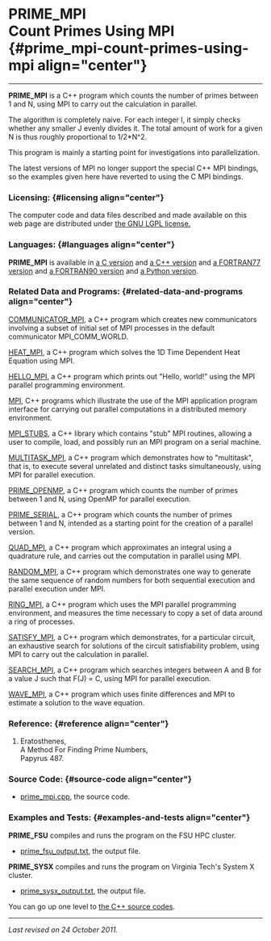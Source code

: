 PRIME\_MPI\
Count Primes Using MPI {#prime_mpi-count-primes-using-mpi align="center"}
======================

------------------------------------------------------------------------

**PRIME\_MPI** is a C++ program which counts the number of primes
between 1 and N, using MPI to carry out the calculation in parallel.

The algorithm is completely naive. For each integer I, it simply checks
whether any smaller J evenly divides it. The total amount of work for a
given N is thus roughly proportional to 1/2\*N\^2.

This program is mainly a starting point for investigations into
parallelization.

The latest versions of MPI no longer support the special C++ MPI
bindings, so the examples given here have reverted to using the C MPI
bindings.

### Licensing: {#licensing align="center"}

The computer code and data files described and made available on this
web page are distributed under [the GNU LGPL
license.](../../txt/gnu_lgpl.txt)

### Languages: {#languages align="center"}

**PRIME\_MPI** is available in [a C
version](../../c_src/prime_mpi/prime_mpi.md) and [a C++
version](../../master/prime_mpi/prime_mpi.md) and [a FORTRAN77
version](../../f77_src/prime_mpi/prime_mpi.md) and [a FORTRAN90
version](../../f_src/prime_mpi/prime_mpi.md) and [a Python
version](../../py_src/prime_mpi/prime_mpi.md).

### Related Data and Programs: {#related-data-and-programs align="center"}

[COMMUNICATOR\_MPI](../../master/communicator_mpi/communicator_mpi.md),
a C++ program which creates new communicators involving a subset of
initial set of MPI processes in the default communicator
MPI\_COMM\_WORLD.

[HEAT\_MPI](../../master/heat_mpi/heat_mpi.md), a C++ program which
solves the 1D Time Dependent Heat Equation using MPI.

[HELLO\_MPI](../../master/hello_mpi/hello_mpi.md), a C++ program
which prints out "Hello, world!" using the MPI parallel programming
environment.

[MPI](../../master/mpi/mpi.md), C++ programs which illustrate the use
of the MPI application program interface for carrying out parallel
computations in a distributed memory environment.

[MPI\_STUBS](../../master/mpi_stubs/mpi_stubs.md), a C++ library
which contains "stub" MPI routines, allowing a user to compile, load,
and possibly run an MPI program on a serial machine.

[MULTITASK\_MPI](../../master/multitask_mpi/multitask_mpi.md), a C++
program which demonstrates how to "multitask", that is, to execute
several unrelated and distinct tasks simultaneously, using MPI for
parallel execution.

[PRIME\_OPENMP](../../master/prime_openmp/prime_openmp.md), a C++
program which counts the number of primes between 1 and N, using OpenMP
for parallel execution.

[PRIME\_SERIAL](../../master/prime_serial/prime_serial.md), a C++
program which counts the number of primes between 1 and N, intended as a
starting point for the creation of a parallel version.

[QUAD\_MPI](../../master/quad_mpi/quad_mpi.md), a C++ program which
approximates an integral using a quadrature rule, and carries out the
computation in parallel using MPI.

[RANDOM\_MPI](../../master/random_mpi/random_mpi.md), a C++ program
which demonstrates one way to generate the same sequence of random
numbers for both sequential execution and parallel execution under MPI.

[RING\_MPI](../../master/ring_mpi/ring_mpi.md), a C++ program which
uses the MPI parallel programming environment, and measures the time
necessary to copy a set of data around a ring of processes.

[SATISFY\_MPI](../../master/satisfy_mpi/satisfy_mpi.md), a C++
program which demonstrates, for a particular circuit, an exhaustive
search for solutions of the circuit satisfiability problem, using MPI to
carry out the calculation in parallel.

[SEARCH\_MPI](../../master/search_mpi/search_mpi.md), a C++ program
which searches integers between A and B for a value J such that F(J) =
C, using MPI for parallel execution.

[WAVE\_MPI](../../master/wave_mpi/wave_mpi.md), a C++ program which
uses finite differences and MPI to estimate a solution to the wave
equation.

### Reference: {#reference align="center"}

1.  Eratosthenes,\
    A Method For Finding Prime Numbers,\
    Papyrus 487.

### Source Code: {#source-code align="center"}

-   [prime\_mpi.cpp](prime_mpi.cpp), the source code.

### Examples and Tests: {#examples-and-tests align="center"}

**PRIME\_FSU** compiles and runs the program on the FSU HPC cluster.

-   [prime\_fsu\_output.txt](prime_fsu_output.txt), the output file.

**PRIME\_SYSX** compiles and runs the program on Virginia Tech's System
X cluster.

-   [prime\_sysx\_output.txt](prime_sysx_output.txt), the output file.

You can go up one level to [the C++ source codes](../cpp_src.md).

------------------------------------------------------------------------

*Last revised on 24 October 2011.*
